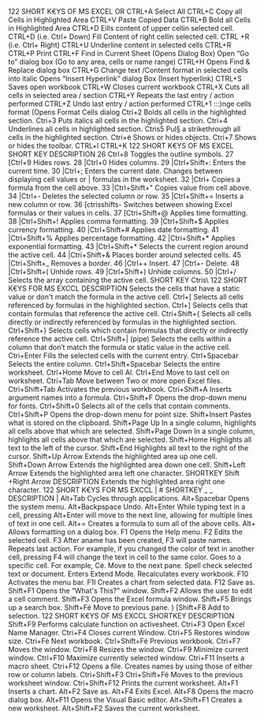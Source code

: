 122 SHORT K€YS OF MS EXCEL 
OR 
CTRL+A Select All 
CTRL+C Copy all Cells in Highlighted Area 
CTRL+V Paste Copied Data 
CTRL+B Bold all Cells in Highlighted Area 
CTRL+D Eills content of upper cellin selected cell. CTRL+D 
(i.e. Ctrl+ Down) 
Fill Content of right cellin selected cell. CTRL +R 
(i.e. Ctrl+ Right) 
CTRL+U Underline content in selected cells 
CTRL+R 
CTRL+P Print 
CTRL+F Find in Current Sheet (Opens Dialog Box) 
Open “Go to” dialog box (Go to any area, cells or 
name range) 
CTRL+H Opens Find & Replace dialog box 
CTRL+G 
Change text /Content format in selected cells into 
italic 
Opens “Insert Hyperlink” dialog Box (Insert 
hyperlink) 
CTRL+S Saves open workbook 
CTRL+W Closes current workbook 
CTRL+X Cuts all cells in selected area / section 
CTRL+Y Repeats the last entry / action performed 
CTRL+Z Undo last entry / action performed 
CTRL+1 :::)nge cells format (Opens Format Cells dialog 
Ctri+2 Bolds all cells in the highlighted section. 
Ctri+3 Puts italics all cells in the highlighted section. 
Ctri+4 Underlines all cells in highlighted section. 
Ctris5 Pul§ a strikethrough all cells in the highlighted 
section. 
Ctri+é Shows or hides objects. 
Ctri+7 Shows or hides the toolbar. 
CTRL+l 
CTRL+K 
122 SHORT K€YS OF MS EXCEL 
SHORT KEY DESCRIPTION 
26 Ctrl+8 Toggles the outline symbols. 
27 [Ctrl+9 Hides rows. 
28 |Ctrl+0 Hides columns. 
29 |Ctrl+Shift+: Enters the current time. 
30 |Ctrl+; Enters the current date. 
Changes between displaying cell values or 
| formulas in the worksheet. 
32 |Ctrl+ Copies a formula from the cell above. 
33 |Ctrl+Shift+" Copies value from cell above. 
34 |Ctrl+- Deletes the selected column or row. 
35 |Ctrl+Shift+= Inserts a new column or row. 
36 [ctrisshifts- Switches between showing Excel formulas or their 
values in cells. 
37 [Ctri+Shift+@ Applies time formatting. 
38 |Ctrl+Shift+! Applies comma formatting. 
39 |Ctrl+Shift+$ Applies currency formatting. 
40 |Ctrl+Shift+# Applies date formatting. 
41 |Ctri+Shift+% Applies percentage formatting. 
42 |Ctri+Shift+* Applies exponential formatting. 
43 |Ctrl+Shift+* Selects the current region around the active cell. 
44 |Ctri+Shift+& Places border around selected cells. 
45 |Ctri+Shift+_ Removes a border. 
46 |Ctrl++ Insert. 
47 |Ctrl+- Delete. 
48 |Ctrl+Shift+( Unhide rows. 
49 |Ctrl+Shift+) Unhide columns. 
50 |Ctrl+/ Selects the array containing the active cell. 
SHORT KEY 
Ctris\ 
122 SHORT K€YS FOR MS EXCCL 
DESCRIPTION 
Selects the cells that have a static value or don't 
match the formula in the active cell. 
Ctrl+[ Selects all cells referenced by formulas in the 
highlighted section. 
Ctrl+] Selects cells that contain formulas that reference 
the active cell. 
Ctri+Shift+{ Selects all cells directly or indirectly referenced by 
formulas in the highlighted section. 
Ctrl+Shift+} Selects cells which contain formulas that directly 
or indirectly reference the active cell. 
Ctrl+Shift+| (pipe) Selects the cells within a column that don’t match 
the formula or static value in the active cell. 
Ctri+Enter Fills the selected cells with the current entry. 
Ctrl+Spacebar Selects the entire column. 
Ctrl+Shift+Spacebar Selects the entire worksheet. 
Ctrl+Home Move to cell Al. 
Ctrl+End Move to last cell on worksheet. 
Ctri+Tab Move between Two or more open Excel files. 
Ctri+Shift+Tab Activates the previous workbook. 
Ctri+Shift+A Inserts argument names into a formula. 
Ctri+Shift+F Opens the drop-down menu for fonts. 
Ctrl+Shift+0 Selects all of the cells that contain comments. 
Ctrl+Shift+P Opens the drop-down menu for point size. 
Shift+Insert Pastes what is stored on the clipboard. 
Shift+Page Up In a single column, highlights all cells above that 
which are selected. 
Shift+Page Down In a single column, highlights all cells above that 
which are selected. 
Shift+Home Highlights all text to the left of the cursor. 
Shift+End Highlights all text to the right of the cursor. 
Shift+Up Arrow Extends the highlighted area up one cell. 
Shift+Down Arrow Extends the highlighted area down one cell. 
Shift+Left Arrow Extends the highlighted area left one character. 
SHORTKEY 
Shift +Right Arrow 
DESCRIPTION 
Extends the highlighted area right one character. 
122 SHORT K€YS FOR MS EXCCL 
| # SHORTKEY _ _ DESCRIPTION | 
Alt+Tab Cycles through applications. 
Alt+Spacebar Opens the system menu. 
Alt+Backpspace Undo. 
Alt+Enter 
While typing text in a cell, pressing Alt+Enter will 
move to the next line, allowing for multiple lines of 
text in one cell. 
Alt+= Creates a formula to sum all of the above cells. 
Alt+ Allows formatting on a dialog box. 
F1 Opens the Help menu. 
F2 Edits the selected cell. 
F3 After aname has been created, F3 
will paste names. 
Repeats last action. For example, if you changed the 
color of text in another cell, pressing F4 will change 
the text in cell to the same color. 
Goes to a specific cell. For example, Cé. 
Move to the next pane. 
Spell check selected text or document. 
Enters Extend Mode. 
Recalculates every workbook. 
F10 Activates the menu bar. 
F1l Creates a chart from selected data. 
F12 Save as. 
Shift+F1 Opens the “What's This?" window. 
Shift+F2 Allows the user to edit a cell comment. 
Shift+F3 Opens the Excel formula window. 
Shift+F5 Brings up a search box. 
Shift+Fé Move to previous pane. 
) [Shift+F8 Add to selection. 
122 SHORT K€YS OF MS EXCCL 
SHORTKEY DESCRIPTION 
Shift+F9 Performs calculate function on activesheet. 
Ctri+F3 Open Excel Name Manager. 
Ctri+F4 Closes current Window. 
Ctri+F5 Restores window size. 
Ctri+Fé Next workbook. 
Ctrl+Shift+Fé Previous workbook. 
Ctri+F7 Moves the window. 
Ctri+F8 Resizes the window. 
Ctri+F9 Minimize current window. 
Ctrl+F10 Maximize currently selected window. 
Ctri+F11 Inserts a macro sheet. 
Ctri+F12 Opens a file. 
Creates names by using those of either row or 
column labels. Ctri+Shift+F3 
Ctri+Shift+Fé Moves to the previous worksheet window. 
Ctri+Shift+F12 Prints the current worksheet. 
Alt+F1 Inserts a chart. 
Alt+F2 Save as. 
Alt+F4 Exits Excel. 
Alt+F8 Opens the macro dialog box. 
Alt+F11 Opens the Visual Basic editor. 
Alt+Shift+F1 Creates a new worksheet. 
Alt+Shift+F2 Saves the current worksheet. 